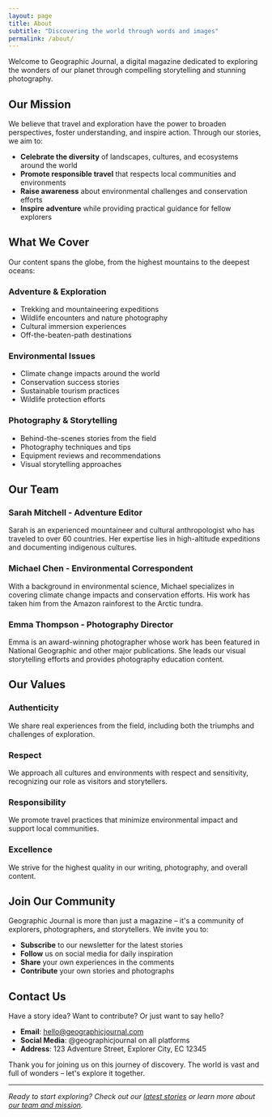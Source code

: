 ```yaml
---
layout: page
title: About
subtitle: "Discovering the world through words and images"
permalink: /about/
---
```


Welcome to Geographic Journal, a digital magazine dedicated to exploring the wonders of our planet through compelling storytelling and stunning photography.

## Our Mission

We believe that travel and exploration have the power to broaden perspectives, foster understanding, and inspire action. Through our stories, we aim to:

- **Celebrate the diversity** of landscapes, cultures, and ecosystems around the world
- **Promote responsible travel** that respects local communities and environments
- **Raise awareness** about environmental challenges and conservation efforts
- **Inspire adventure** while providing practical guidance for fellow explorers

## What We Cover

Our content spans the globe, from the highest mountains to the deepest oceans:

### Adventure & Exploration
- Trekking and mountaineering expeditions
- Wildlife encounters and nature photography
- Cultural immersion experiences
- Off-the-beaten-path destinations

### Environmental Issues
- Climate change impacts around the world
- Conservation success stories
- Sustainable tourism practices
- Wildlife protection efforts

### Photography & Storytelling
- Behind-the-scenes stories from the field
- Photography techniques and tips
- Equipment reviews and recommendations
- Visual storytelling approaches

## Our Team

### Sarah Mitchell - Adventure Editor
Sarah is an experienced mountaineer and cultural anthropologist who has traveled to over 60 countries. Her expertise lies in high-altitude expeditions and documenting indigenous cultures.

### Michael Chen - Environmental Correspondent
With a background in environmental science, Michael specializes in covering climate change impacts and conservation efforts. His work has taken him from the Amazon rainforest to the Arctic tundra.

### Emma Thompson - Photography Director
Emma is an award-winning photographer whose work has been featured in National Geographic and other major publications. She leads our visual storytelling efforts and provides photography education content.

## Our Values

### Authenticity
We share real experiences from the field, including both the triumphs and challenges of exploration.

### Respect
We approach all cultures and environments with respect and sensitivity, recognizing our role as visitors and storytellers.

### Responsibility
We promote travel practices that minimize environmental impact and support local communities.

### Excellence
We strive for the highest quality in our writing, photography, and overall content.

## Join Our Community

Geographic Journal is more than just a magazine – it's a community of explorers, photographers, and storytellers. We invite you to:

- **Subscribe** to our newsletter for the latest stories
- **Follow** us on social media for daily inspiration
- **Share** your own experiences in the comments
- **Contribute** your own stories and photographs

## Contact Us

Have a story idea? Want to contribute? Or just want to say hello?

- **Email**: hello@geographicjournal.com
- **Social Media**: @geographicjournal on all platforms
- **Address**: 123 Adventure Street, Explorer City, EC 12345

Thank you for joining us on this journey of discovery. The world is vast and full of wonders – let's explore it together.

---

*Ready to start exploring? Check out our [latest stories](/archive/) or learn more about [our team and mission](/about/).*